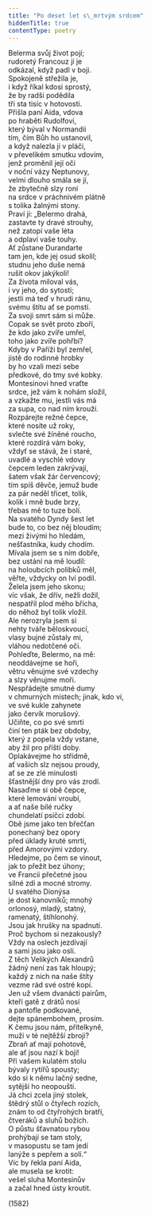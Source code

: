 ```yaml
---
title: "Po deset let s\_mrtvým srdcem"
hiddenTitle: true
contentType: poetry
---
```


<section>

Belerma svůj život pojí;  
rudoretý Francouz jí je  
odkázal, když padl v boji.  
Spokojeně střežila je,  
i když říkal kdosi sprostý,  
že by radši podědila  
tři sta tisíc v hotovosti.  
Přišla paní Aida, vdova  
po hraběti Rudolfovi,  
který býval v Normandii  
tím, čím Bůh ho ustanovil,  
a když nalezla ji v pláči,  
v převelikém smutku vdovím,  
jenž proměnil její oči  
v noční vázy Neptunovy,  
velmi dlouho smála se jí,  
že zbytečně slzy roní  
na srdce v práchnivém plátně  
s tolika žalnými stony.  
Praví jí: „Belermo drahá,  
zastavte ty dravé strouhy,  
než zatopí vaše léta  
a odplaví vaše touhy.  
Ať zůstane Durandarte  
tam jen, kde jej osud skolil;  
studnu jeho duše nemá  
rušit okov jakýkoli!  
Za života miloval vás,  
i vy jeho, do sytosti;  
jestli má teď v hrudi ránu,  
svému štítu ať se pomstí.  
Za svoji smrt sám si může.  
Copak se svět proto zboří,  
že kdo jako zvíře umřel,  
toho jako zvíře pohřbí?  
Kdyby v Paříži byl zemřel,  
jistě do rodinné hrobky  
by ho vzali mezi sebe  
předkové, do tmy své kobky.  
Montesinovi hned vraťte  
srdce, jež vám k nohám složil,  
a vzkažte mu, jestli vás má  
za supa, co nad ním krouží.  
Rozpárejte režné čepce,  
které nosíte už roky,  
svlečte své žíněné roucho,  
které rozdírá vám boky,  
vždyť se stává, že i staré,  
uvadlé a vyschlé vdovy  
čepcem leden zakrývají,  
šatem však žár červencový;  
tím spíš děvče, jemuž bude  
za pár neděl třicet, tolik,  
kolik i mně bude brzy,  
třebas mě to tuze bolí.  
Na svatého Dyndy šest let  
bude to, co bez něj bloudím;  
mezi živými ho hledám,  
nešťastníka, kudy chodím.  
Mívala jsem se s ním dobře,  
bez ustání na mě loudil:  
na holoubcích polibků měl,  
věřte, vždycky on lví podíl.  
Želela jsem jeho skonu;  
víc však, že dřív, nežli dožil,  
nespatřil plod mého břicha,  
do něhož byl tolik vložil.  
Ale nerozryla jsem si  
nehty tváře běloskvoucí,  
vlasy bujné zůstaly mi,  
vláhou nedotčené oči.  
Pohleďte, Belermo, na mě:  
neoddávejme se hoři,  
větru věnujme své vzdechy  
a slzy věnujme moři.  
Nespřádejte smutné dumy  
v chmurných místech; jinak, kdo ví,  
ve své kukle zahynete  
jako červík morušový.  
Učiňte, co po své smrti  
činí ten pták bez obdoby,  
který z popela vždy vstane,  
aby žil pro příští doby.  
Oplakávejme ho střídmě,  
ať vašich slz nejsou proudy,  
ať se ze zlé minulosti  
šťastnější dny pro vás zrodí.  
Nasaďme si obě čepce,  
které lemování vroubí,  
a ať naše bílé ručky  
chundelatí psíčci zdobí.  
Obě jsme jako ten břečťan  
ponechaný bez opory  
před úklady kruté smrti,  
před Amorovými vzdory.  
Hledejme, po čem se vinout,  
jak to přežít bez úhony;  
ve Francii přečetné jsou  
silné zdi a mocné stromy.  
U svatého Dionýsa  
je dost kanovníků; mnohý  
orlonosý, mladý, statný,  
ramenatý, štíhlonohý.  
Jsou jak hrušky na spadnutí.  
Proč bychom si nezakously?  
Vždy na oslech jezdívají  
a sami jsou jako osli.  
Z těch Velikých Alexandrů  
žádný není zas tak hloupý;  
každý z nich na naše štíty  
vezme rád své ostré kopí.  
Jen už všem dvanácti pairům,  
kteří gatě z drátů nosí  
a pantofle podkované,  
dejte spánembohem, prosím.  
K čemu jsou nám, přítelkyně,  
muži v té nejtěžší zbroji?  
Zbraň ať mají pohotově,  
ale ať jsou nazí k boji!  
Při vašem kulatém stolu  
bývaly rytířů spousty;  
kdo si k němu lačný sedne,  
sytější ho neopouští.  
Já chci zcela jiný stolek,  
štědrý stůl o čtyřech rozích,  
znám to od čtyřrohých bratří,  
čtveráků a sluhů božích.  
O půstu šťavnatou rybou  
prohýbají se tam stoly,  
v masopustu se tam jedí  
lanýže s pepřem a solí.“  
Víc by řekla paní Aida,  
ale musela se krotit:  
vešel sluha Montesinův  
a začal hned ústy kroutit.

(1582)

</section>
